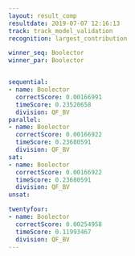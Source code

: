 ```yaml
---
layout: result_comp
resultdate: 2019-07-07 12:16:13
track: track_model_validation
recognition: largest_contribution

winner_seq: Boolector
winner_par: Boolector


sequential:
- name: Boolector
  correctScore: 0.00166991
  timeScore: 0.23520658
  division: QF_BV
parallel:
- name: Boolector
  correctScore: 0.00166922
  timeScore: 0.23680591
  division: QF_BV
sat:
- name: Boolector
  correctScore: 0.00166922
  timeScore: 0.23680591
  division: QF_BV
unsat:

twentyfour:
- name: Boolector
  correctScore: 0.00254958
  timeScore: 0.11993467
  division: QF_BV
---
```

